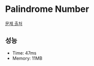 # Palindrome Number

[문제 출처](https://leetcode.com/problems/palindrome-number)

## 성능

- Time: 47ms
- Memory: 11MB